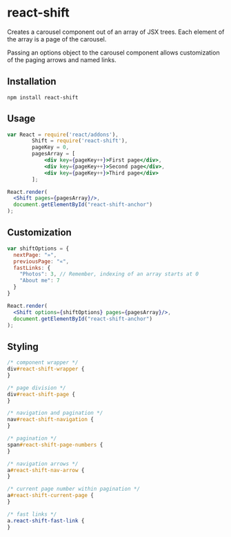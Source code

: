 # react-shift
Creates a carousel component out of an array of JSX trees. Each element of the array is a page of the carousel.

Passing an options object to the carousel component allows customization of the paging arrows and named links.

## Installation
```
npm install react-shift
```

## Usage
```jsx
var React = require('react/addons'),
		Shift = require('react-shift'),
		pageKey = 0,
		pagesArray = [
			<div key={pageKey++}>First page</div>,
			<div key={pageKey++}>Second page</div>,
			<div key={pageKey++}>Third page</div>
		];

React.render(
  <Shift pages={pagesArray}/>,
  document.getElementById("react-shift-anchor")
);
```

## Customization
```jsx
var shiftOptions = {
  nextPage: "»",
  previousPage: "«",
  fastLinks: {
    "Photos": 3, // Remember, indexing of an array starts at 0
    "About me": 7
  }
}

React.render(
  <Shift options={shiftOptions} pages={pagesArray}/>,
  document.getElementById("react-shift-anchor")
);
```

## Styling
```css
/* component wrapper */
div#react-shift-wrapper {	
}

/* page division */
div#react-shift-page {
}

/* navigation and pagination */
nav#react-shift-navigation {
}

/* pagination */
span#react-shift-page-numbers {
}

/* navigation arrows */
a#react-shift-nav-arrow {
}

/* current page number within pagination */
a#react-shift-current-page {
}

/* fast links */
a.react-shift-fast-link {
}
```